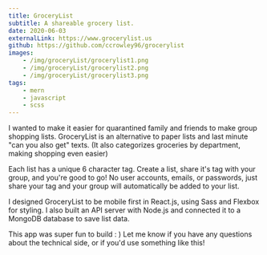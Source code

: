 ```yaml
---
title: GroceryList
subtitle: A shareable grocery list.
date: 2020-06-03
externalLink: https://www.grocerylist.us
github: https://github.com/ccrowley96/grocerylist
images:
    - /img/groceryList/grocerylist1.png
    - /img/groceryList/grocerylist2.png
    - /img/groceryList/grocerylist3.png
tags: 
    - mern
    - javascript
    - scss
---
```

I wanted to make it easier for quarantined family and friends to make group shopping lists. GroceryList is an alternative to paper lists and last minute "can you also get" texts. (It also categorizes groceries by department, making shopping even easier)

Each list has a unique 6 character tag. Create a list, share it's tag with your group, and you're good to go! No user accounts, emails, or passwords, just share your tag and your group will automatically be added to your list.

I designed GroceryList to be mobile first in React.js, using Sass and Flexbox for styling. I also built an API server with Node.js and connected it to a MongoDB database to save list data.

This app was super fun to build : ) Let me know if you have any questions about the technical side, or if you'd use something like this!